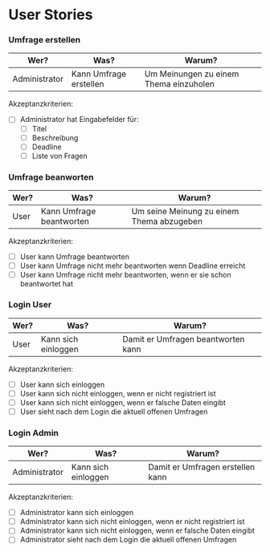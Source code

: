 # User Stories

### Umfrage erstellen
| Wer?          | Was?                   | Warum?                                 |
|---------------|------------------------|----------------------------------------|
| Administrator | Kann Umfrage erstellen | Um Meinungen zu einem Thema einzuholen |
Akzeptanzkriterien:
- [ ] Administrator hat Eingabefelder für:
    - [ ] Titel
    - [ ] Beschreibung
    - [ ] Deadline
    - [ ] Liste von Fragen

### Umfrage beanworten
| Wer? | Was?                     | Warum?                                    |
|------|--------------------------|-------------------------------------------|
| User | Kann Umfrage beantworten | Um seine Meinung zu einem Thema abzugeben |
Akzeptanzkriterien:
- [ ] User kann Umfrage beantworten
- [ ] User kann Umfrage nicht mehr beantworten wenn Deadline erreicht
- [ ] User kann Umfrage nicht mehr beantworten, wenn er sie schon beantwortet hat

### Login User
| Wer? | Was?                | Warum?                             |
|------|---------------------|------------------------------------|
| User | Kann sich einloggen | Damit er Umfragen beantworten kann |
Akzeptanzkriterien:
- [ ] User kann sich einloggen
- [ ] User kann sich nicht einloggen, wenn er nicht registriert ist
- [ ] User kann sich nicht einloggen, wenn er falsche Daten eingibt
- [ ] User sieht nach dem Login die aktuell offenen Umfragen

### Login Admin
| Wer?          | Was?                | Warum?                           |
|---------------|---------------------|----------------------------------|
| Administrator | Kann sich einloggen | Damit er Umfragen erstellen kann |
Akzeptanzkriterien:
- [ ] Administrator kann sich einloggen
- [ ] Administrator kann sich nicht einloggen, wenn er nicht registriert ist
- [ ] Administrator kann sich nicht einloggen, wenn er falsche Daten eingibt
- [ ] Administrator sieht nach dem Login die aktuell offenen Umfragen
